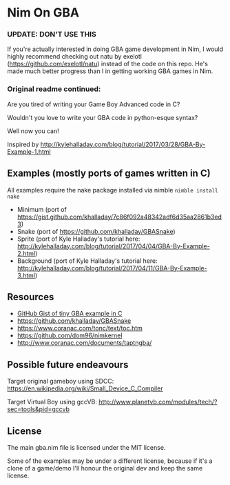 # Nim On GBA

### **UPDATE: DON'T USE THIS**

If you're actually interested in doing GBA game development in Nim, I would highly recommend checking out natu by exelotl (https://github.com/exelotl/natu) instead of the code on this repo. He's made much better progress than I in getting working GBA games in Nim.

### Original readme continued:

Are you tired of writing your Game Boy Advanced code in C?

Wouldn't you love to write your GBA code in python-esque syntax?

Well now you can!

Inspired by http://kylehalladay.com/blog/tutorial/2017/03/28/GBA-By-Example-1.html


## Examples (mostly ports of games written in C)

All examples require the nake package installed via nimble `nimble install nake`

- Minimum (port of https://gist.github.com/khalladay/7c86f092a48342adf6d35aa2861b3ed3)
- Snake (port of https://github.com/khalladay/GBASnake)
- Sprite (port of Kyle Halladay's tutorial here: http://kylehalladay.com/blog/tutorial/2017/04/04/GBA-By-Example-2.html)
- Background (port of Kyle Halladay's tutorial here: http://kylehalladay.com/blog/tutorial/2017/04/11/GBA-By-Example-3.html)

## Resources
- [GitHub Gist of tiny GBA example in C](https://gist.github.com/khalladay/7c86f092a48342adf6d35aa2861b3ed3)
- https://github.com/khalladay/GBASnake
- https://www.coranac.com/tonc/text/toc.htm
- https://github.com/dom96/nimkernel
- http://www.coranac.com/documents/taptngba/

## Possible future endeavours

Target original gameboy using SDCC: https://en.wikipedia.org/wiki/Small_Device_C_Compiler

Target Virtual Boy using gccVB: http://www.planetvb.com/modules/tech/?sec=tools&pid=gccvb

## License
The main gba.nim file is licensed under the MIT license.

Some of the examples may be under a different license, because if it's a clone of a game/demo I'll honour the original dev and keep the same license.
